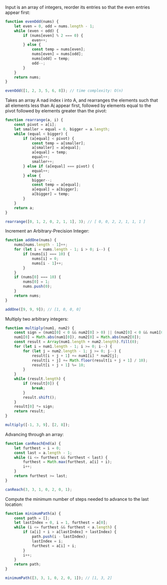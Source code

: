 Input is an array of integers, reorder its entries so that the even entries appear first:
```javascript
function evenOdd(nums) {
    let even = 0, odd = nums.length - 1;
    while (even < odd) {
        if (nums[even] % 2 === 0) {
            even++;
        } else {
            const temp = nums[even];
            nums[even] = nums[odd];
            nums[odd] = temp;
            odd--;
        }
    }
    return nums;
}

evenOdd([1, 2, 3, 5, 6, 8]); // time complexity: O(n)
```
Takes an array A nad index i into A, and rearranges the elements such that all elements less than A[i]("pivot") appear first, followed by elements equal to the pivot followed by elements greater than the pivot:
```javascript
function rearrange(a, i) {
    const pivot = a[i];
    let smaller = equal = 0, bigger = a.length;
    while (equal < bigger) {
        if (a[equal] < pivot) {
            const temp = a[smaller];
            a[smaller] = a[equal];
            a[equal] = temp;
            equal++;
            smaller++;
        } else if (a[equal] === pivot) {
            equal++;
        } else {
            bigger--;
            const temp = a[equal];
            a[equal] = a[bigger];
            a[bigger] = temp;
        }
    }
    return a;
}

rearrange([0, 1, 2, 0, 2, 1, 1], 3); // [ 0, 0, 2, 2, 1, 1, 1 ]
```
Increment an Arbitrary-Precision Integer:
```javascript
function addOne(nums) {
    nums[nums.length - 1]++;
    for (let i = nums.length - 1; i > 0; i--) {
        if (nums[i] === 10) {
            nums[i] = 0;
            nums[i - 1]++;
        }
    }
    if (nums[0] === 10) {
        nums[0] = 1;
        nums.push(0);
    }
    return nums;
}

addOne([9, 9, 9]); // [1, 0, 0, 0]
```
Multiply two arbitrary integers:
```javascript
function multiply(num1, num2) {
    const sign = (num1[0] < 0 && num2[0] > 0) || (num2[0] < 0 && num1[0] > 0) ? -1 : 1;
    num1[0] = Math.abs(num1[0]), num2[0] = Math.abs(num2[0]);
    const result = Array(num1.length + num2.length).fill(0);
    for (let i = num1.length - 1; i >= 0; i--) {
        for (let j = num2.length - 1; j >= 0; j--) {
            result[i + j + 1] += num1[i] * num2[j];
            result[i + j] += Math.floor(result[i + j + 1] / 10);
            result[i + j + 1] %= 10;
        }
    }
    while (result.length) {
        if (result[0]) {
            break;
        }
        result.shift();
    }
    result[0] *= sign;
    return result;
}

multiply([-1, 3, 9], [2, 8]);
```
Advancing through an array:
```javascript
function canReachEnd(a) {
    let furthest = i = 0;
    const last = a.length - 1;
    while (i <= furthest && furthest < last) {
        furthest = Math.max(furthest, a[i] + i);
        i++;
    }
    return furthest >= last;
}

canReach(3, 3, 1, 0, 2, 0, 1);
```
Compute the minimum number of steps needed to advance to the last location:
```javascript
function minimumPath(a) {
    const path = [];
    let lastIndex = 0, i = 1, furthest = a[0];
    while (i <= furthest && furthest < a.length) {
        if (a[i] + i > a[lastIndex] + lastIndex) {
            path.push(i - lastIndex);
            lastIndex = i;
            furthest = a[i] + i;
        }
        i++;
    }
    return path;
}

minimumPath([3, 3, 1, 0, 2, 0, 1]); // [1, 3, 2]
```
